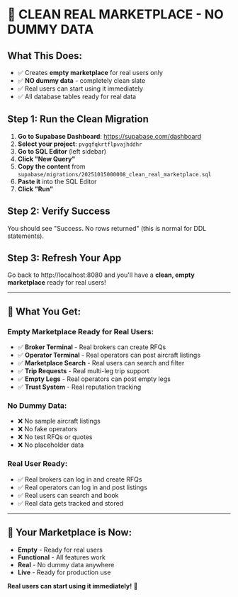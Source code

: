 # 🚀 CLEAN REAL MARKETPLACE - NO DUMMY DATA

## What This Does:
- ✅ Creates **empty marketplace** for real users only
- ✅ **NO dummy data** - completely clean slate
- ✅ Real users can start using it immediately
- ✅ All database tables ready for real data

## Step 1: Run the Clean Migration

1. **Go to Supabase Dashboard**: https://supabase.com/dashboard
2. **Select your project**: `pvgqfqkrtflpvajhddhr`
3. **Go to SQL Editor** (left sidebar)
4. **Click "New Query"**
5. **Copy the content** from `supabase/migrations/20251015000008_clean_real_marketplace.sql`
6. **Paste it** into the SQL Editor
7. **Click "Run"**

## Step 2: Verify Success
You should see "Success. No rows returned" (this is normal for DDL statements).

## Step 3: Refresh Your App
Go back to http://localhost:8080 and you'll have a **clean, empty marketplace** ready for real users!

---

## 🎯 **What You Get:**

### **Empty Marketplace Ready for Real Users:**
- ✅ **Broker Terminal** - Real brokers can create RFQs
- ✅ **Operator Terminal** - Real operators can post aircraft listings
- ✅ **Marketplace Search** - Real users can search and filter
- ✅ **Trip Requests** - Real multi-leg trip support
- ✅ **Empty Legs** - Real operators can post empty legs
- ✅ **Trust System** - Real reputation tracking

### **No Dummy Data:**
- ❌ No sample aircraft listings
- ❌ No fake operators
- ❌ No test RFQs or quotes
- ❌ No placeholder data

### **Real User Ready:**
- ✅ Real brokers can log in and create RFQs
- ✅ Real operators can log in and post listings
- ✅ Real users can search and book
- ✅ Real data gets tracked and stored

---

## 🚀 **Your Marketplace is Now:**
- **Empty** - Ready for real users
- **Functional** - All features work
- **Real** - No dummy data anywhere
- **Live** - Ready for production use

**Real users can start using it immediately!** 🎉

